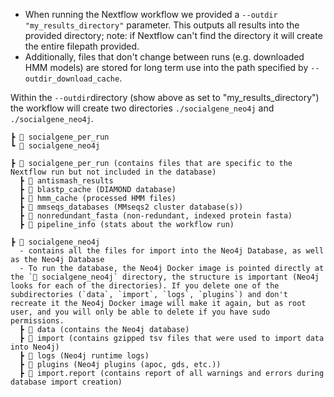 - When running the Nextflow workflow we provided a `--outdir "my_results_directory"` parameter. This outputs all results into the provided directory; note: if Nextflow can't find the directory it will create the entire filepath provided.
- Additionally, files that don't change between runs (e.g. downloaded HMM models) are stored for long term use into the path specified by `--outdir_download_cache`.


Within the `--outdir`directory (show above as set to "my_results_directory") the workflow will create two directories `./socialgene_neo4j` and `./socialgene_neo4j`.

```
┣ 📂 socialgene_per_run
┗ 📂 socialgene_neo4j
```

```
┣ 📂 socialgene_per_run (contains files that are specific to the Nextflow run but not included in the database)
  ┣ 📂 antismash_results
  ┣ 📂 blastp_cache (DIAMOND database)
  ┣ 📂 hmm_cache (processed HMM files)
  ┣ 📂 mmseqs_databases (MMseqs2 cluster database(s))
  ┣ 📂 nonredundant_fasta (non-redundant, indexed protein fasta)
  ┣ 📂 pipeline_info (stats about the workflow run)
```

```
┣ 📂 socialgene_neo4j
  - contains all the files for import into the Neo4j Database, as well as the Neo4j Database
  - To run the database, the Neo4j Docker image is pointed directly at the `📂 socialgene_neo4j` directory, the structure is important (Neo4j looks for each of the directories). If you delete one of the subdirectories (`data`, `import`, `logs`, `plugins`) and don't recreate it the Neo4j Docker image will make it again, but as root user, and you will only be able to delete if you have sudo permissions.
  ┣ 📂 data (contains the Neo4j database)
  ┣ 📂 import (contains gzipped tsv files that were used to import data into Neo4j)
  ┣ 📂 logs (Neo4j runtime logs)
  ┣ 📂 plugins (Neo4j plugins (apoc, gds, etc.))
  ┣ 📄 import.report (contains report of all warnings and errors during database import creation)  
```
